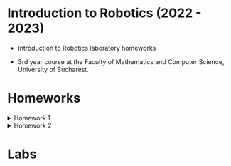 # Introduction to Robotics (2022 - 2023)

* Introduction to Robotics laboratory homeworks

* 3rd year course at the Faculty of Mathematics and Computer Science, University of Bucharest. 

# Homeworks

<details>
<summary>Homework 1 </summary>
<br>

### Task: Use a separat potentiometer in controlling each of the color of the RGB led (Red,Green and Blue).  The control must be done with digital electronics.
* Code: https://github.com/alexion2001/IntroductionToRobotics/blob/0c940aba00a10b9daafc6054ab52af2926e724e8/HW1_controlling_RBG_with_3_Potentiometers.ino

* Electronic scheme:
![Stunning Hango (1)](https://user-images.githubusercontent.com/96074975/197201247-bc62abe6-ff1e-4158-9682-723ed64c8442.png)



![poza_setup](https://user-images.githubusercontent.com/96074975/197208523-eb2c5e17-1bdc-4892-8c30-98eb6ff12097.jpg)

* How it works:



https://user-images.githubusercontent.com/96074975/197208093-458b3073-97a8-46ae-a141-4fdb6a094ba6.mp4
</details>

<details>
<summary>Homework 2 </summary>
<br>

### Task: 

* Code: 

* Electronic scheme:





* How it works:



</details>


# Labs

